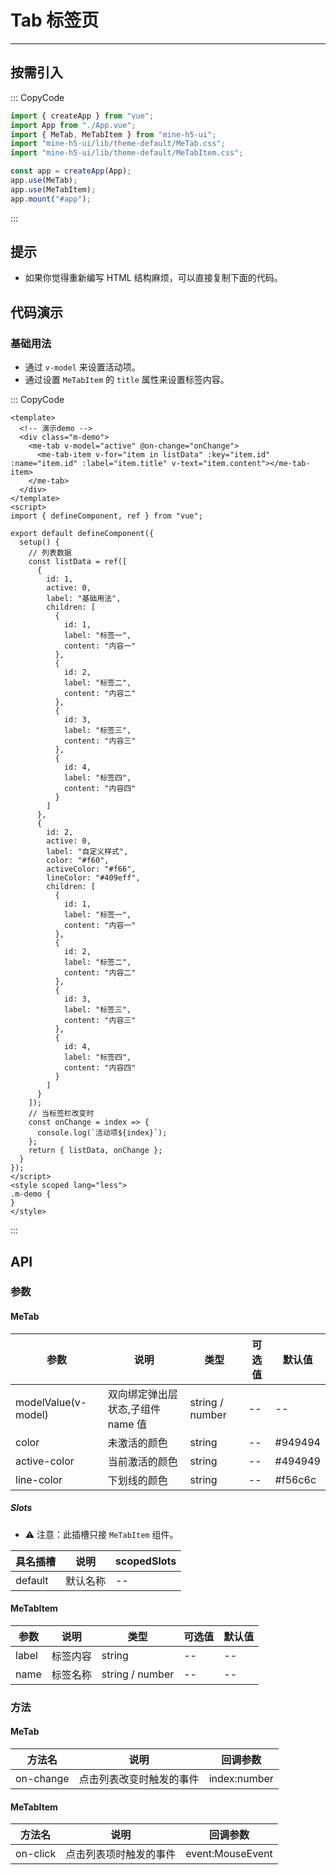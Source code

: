 # Tab 标签页

---

## 按需引入

::: CopyCode

```JavaScript
import { createApp } from "vue";
import App from "./App.vue";
import { MeTab, MeTabItem } from "mine-h5-ui";
import "mine-h5-ui/lib/theme-default/MeTab.css";
import "mine-h5-ui/lib/theme-default/MeTabItem.css";

const app = createApp(App);
app.use(MeTab);
app.use(MeTabItem);
app.mount("#app");
```

:::

## 提示

- 如果你觉得重新编写 HTML 结构麻烦，可以直接复制下面的代码。

## 代码演示

### 基础用法

- 通过 `v-model` 来设置活动项。
- 通过设置 `MeTabItem` 的 `title` 属性来设置标签内容。

::: CopyCode

```Vue
<template>
  <!-- 演示demo -->
  <div class="m-demo">
    <me-tab v-model="active" @on-change="onChange">
      <me-tab-item v-for="item in listData" :key="item.id" :name="item.id" :label="item.title" v-text="item.content"></me-tab-item>
    </me-tab>
  </div>
</template>
<script>
import { defineComponent, ref } from "vue";

export default defineComponent({
  setup() {
    // 列表数据
    const listData = ref([
      {
        id: 1,
        active: 0,
        label: "基础用法",
        children: [
          {
            id: 1,
            label: "标签一",
            content: "内容一"
          },
          {
            id: 2,
            label: "标签二",
            content: "内容二"
          },
          {
            id: 3,
            label: "标签三",
            content: "内容三"
          },
          {
            id: 4,
            label: "标签四",
            content: "内容四"
          }
        ]
      },
      {
        id: 2,
        active: 0,
        label: "自定义样式",
        color: "#f60",
        activeColor: "#f66",
        lineColor: "#409eff",
        children: [
          {
            id: 1,
            label: "标签一",
            content: "内容一"
          },
          {
            id: 2,
            label: "标签二",
            content: "内容二"
          },
          {
            id: 3,
            label: "标签三",
            content: "内容三"
          },
          {
            id: 4,
            label: "标签四",
            content: "内容四"
          }
        ]
      }
    ]);
    // 当标签栏改变时
    const onChange = index => {
      console.log(`活动项${index}`);
    };
    return { listData, onChange };
  }
});
</script>
<style scoped lang="less">
.m-demo {
}
</style>
```

:::

## API

### 参数

#### MeTab

| 参数                | 说明                              | 类型            | 可选值 | 默认值  |
| ------------------- | --------------------------------- | --------------- | ------ | ------- |
| modelValue(v-model) | 双向绑定弹出层状态,子组件 name 值 | string / number | --     | --      |
| color               | 未激活的颜色                      | string          | --     | #949494 |
| active-color        | 当前激活的颜色                    | string          | --     | #494949 |
| line-color          | 下划线的颜色                      | string          | --     | #f56c6c |

##### Slots

- ⚠ 注意：此插槽只接 `MeTabItem` 组件。

| 具名插槽 | 说明     | scopedSlots |
| -------- | -------- | ----------- |
| default  | 默认名称 | --          |

#### MeTabItem

| 参数  | 说明     | 类型            | 可选值 | 默认值 |
| ----- | -------- | --------------- | ------ | ------ |
| label | 标签内容 | string          | --     | --     |
| name  | 标签名称 | string / number | --     | --     |

### 方法

#### MeTab

| 方法名    | 说明                     | 回调参数     |
| --------- | ------------------------ | ------------ |
| on-change | 点击列表改变时触发的事件 | index:number |

#### MeTabItem

| 方法名   | 说明                   | 回调参数         |
| -------- | ---------------------- | ---------------- |
| on-click | 点击列表项时触发的事件 | event:MouseEvent |
